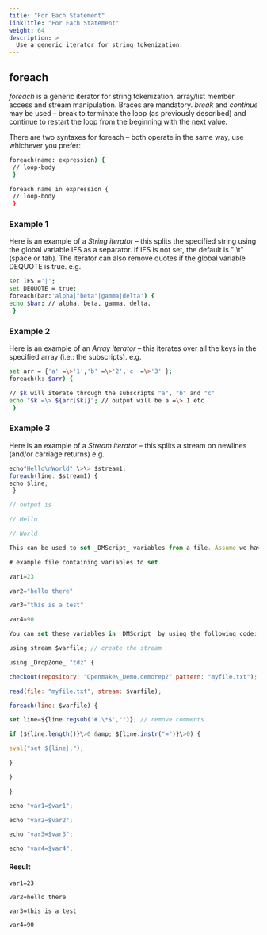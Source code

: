 ```yaml
---
title: "For Each Statement"
linkTitle: "For Each Statement"
weight: 64
description: >
  Use a generic iterator for string tokenization. 
---
```


## foreach

_foreach_ is a generic iterator for string tokenization, array/list member access and stream manipulation. Braces are mandatory. _break_ and _continue_ may be used – break to terminate the loop (as previously described) and continue to restart the loop from the beginning with the next value.

There are two syntaxes for foreach – both operate in the same way, use whichever you prefer:

```bash
foreach(name: expression) {
 // loop-body
 }

foreach name in expression {
 // loop-body
 }
```

### Example 1

Here is an example of a _String iterator_ – this splits the specified string using the global variable IFS as a separator. If IFS is not set, the default is " \t" (space or tab). The iterator can also remove quotes if the global variable DEQUOTE is true. e.g.

```bash
set IFS ='|';
set DEQUOTE = true;
foreach(bar:'alpha|"beta"|gamma|delta') {
echo $bar; // alpha, beta, gamma, delta.
 }
```

### Example 2

Here is an example of an _Array iterator_ – this iterates over all the keys in the specified array (i.e.: the subscripts). e.g.

```bash
set arr = {'a' =\>'1','b' =\>'2','c' =\>'3' };
foreach(k: $arr) {

// $k will iterate through the subscripts "a", "b" and "c"
echo "$k =\> ${arr[$k]}"; // output will be a =\> 1 etc
 }

 ```

### Example 3

Here is an example of a _Stream iterator_ – this splits a stream on newlines (and/or carriage returns) e.g.

```javascript
echo"Hello\nWorld" \>\> $stream1;
foreach(line: $stream1) {
echo $line;
 }

// output is

// Hello

// World

This can be used to set _DMScript_ variables from a file. Assume we have a file in a repository called "myfile.txt" containing the following:

# example file containing variables to set

var1=23

var2="hello there"

var3="this is a test"

var4=90

You can set these variables in _DMScript_ by using the following code:

using stream $varfile; // create the stream

using _DropZone_ "tdz" {

checkout(repository: "Openmake\_Demo.demorep2",pattern: "myfile.txt");

read(file: "myfile.txt", stream: $varfile);

foreach(line: $varfile) {

set line=${line.regsub('#.\*$',"")}; // remove comments

if (${line.length()}\>0 &amp; ${line.instr("=")}\>0) {

eval("set ${line};");

}

}

}

echo "var1=$var1";

echo "var2=$var2";

echo "var3=$var3";

echo "var4=$var4";
```

#### Result

```text
var1=23

var2=hello there

var3=this is a test

var4=90
```
